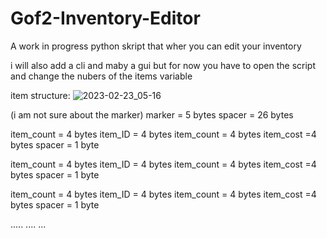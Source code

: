 # Gof2-Inventory-Editor
A work in progress python skript that wher you can edit your inventory


i will also add a cli and maby a gui but for now you have to open the script and change the nubers of the items variable



item structure:
![2023-02-23_05-16](https://user-images.githubusercontent.com/62727737/220820638-0e4d7bfe-f25a-426c-94fc-b5ac86af38ca.png)


(i am not sure about the marker)
marker = 5 bytes
spacer = 26 bytes

item_count = 4 bytes
item_ID = 4 bytes
item_count = 4 bytes
item_cost =4 bytes
spacer = 1 byte

item_count = 4 bytes
item_ID = 4 bytes
item_count = 4 bytes
item_cost =4 bytes
spacer = 1 byte

item_count = 4 bytes
item_ID = 4 bytes
item_count = 4 bytes
item_cost =4 bytes
spacer = 1 byte

.....
....
...
